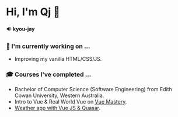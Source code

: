 # Hi, I'm Qj 👋
#### 🔉 kyou-jay

### 🚧 I'm currently working on ...
- Improving my vanilla HTML/CSS/JS.

### 🎓 Courses I've completed ...
- Bachelor of Computer Science (Software Engineering) from Edith Cowan University, Western Australia.
- Intro to Vue & Real World Vue on [Vue Mastery](https://www.vuemastery.com/courses-path/beginner/).
- [Weather app with Vue JS & Quasar](https://www.udemy.com/course/weather-app-vue-js-quasar/).

